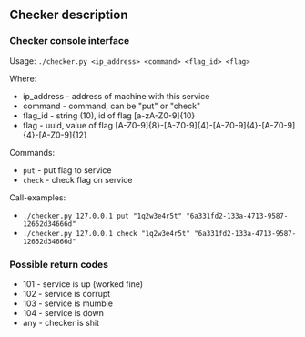 ## Checker description

### Checker console interface

Usage: ```./checker.py <ip_address> <command> <flag_id> <flag> ```

Where:

  * ip_address - address of machine with this service
  * command - command, can be "put" or "check"
  * flag_id - string (10), id of flag [a-zA-Z0-9]{10}
  * flag - uuid, value of flag [A-Z0-9]{8}-[A-Z0-9]{4}-[A-Z0-9]{4}-[A-Z0-9]{4}-[A-Z0-9]{12}

Commands:

 * `put` - put flag to service
 * `check` - check flag on service

Call-examples:

 * ```./checker.py 127.0.0.1 put "1q2w3e4r5t" "6a331fd2-133a-4713-9587-12652d34666d"```
 * ```./checker.py 127.0.0.1 check "1q2w3e4r5t" "6a331fd2-133a-4713-9587-12652d34666d"```


### Possible return codes

 * 101 - service is up  (worked fine)
 * 102 - service is corrupt
 * 103 - service is mumble
 * 104 - service is down
 * any - checker is shit